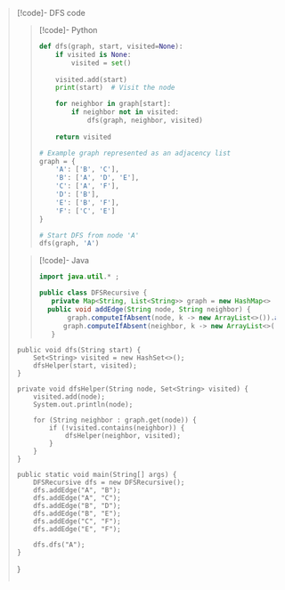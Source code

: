 > [!code]- DFS code
> 
> > [!code]- Python
> > ```python
> > def dfs(graph, start, visited=None):
> >     if visited is None:
> >         visited = set()
> >     
> >     visited.add(start)
> >     print(start)  # Visit the node
> > 
> >     for neighbor in graph[start]:
> >         if neighbor not in visited:
> >             dfs(graph, neighbor, visited)
> >     
> >     return visited
> > 
> > # Example graph represented as an adjacency list
> > graph = {
> >     'A': ['B', 'C'],
> >     'B': ['A', 'D', 'E'],
> >     'C': ['A', 'F'],
> >     'D': ['B'],
> >     'E': ['B', 'F'],
> >     'F': ['C', 'E']
> > }
> > 
> > # Start DFS from node 'A'
> > dfs(graph, 'A')
> > 
> 
> > [!code]- Java
> > ```java
> > import java.util.* ;
> > 
> > public class DFSRecursive {
> >    private Map<String, List<String>> graph = new HashMap<> ();
>  >   public void addEdge(String node, String neighbor) {
>  >        graph.computeIfAbsent(node, k -> new ArrayList<>()).add(neighbor);
>  >       graph.computeIfAbsent(neighbor, k -> new ArrayList<>()).add(node); 
>  >    }
> 
>     public void dfs(String start) {
>         Set<String> visited = new HashSet<>();
>         dfsHelper(start, visited);
>     }
> 
>     private void dfsHelper(String node, Set<String> visited) {
>         visited.add(node);
>         System.out.println(node);
> 
>         for (String neighbor : graph.get(node)) {
>             if (!visited.contains(neighbor)) {
>                 dfsHelper(neighbor, visited);
>             }
>         }
>     }
> 
>     public static void main(String[] args) {
>         DFSRecursive dfs = new DFSRecursive();
>         dfs.addEdge("A", "B");
>         dfs.addEdge("A", "C");
>         dfs.addEdge("B", "D");
>         dfs.addEdge("B", "E");
>         dfs.addEdge("C", "F");
>         dfs.addEdge("E", "F");
> 
>         dfs.dfs("A");
>     }
> }
> ```




